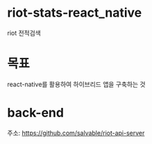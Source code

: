 # riot-stats-react_native
riot 전적검색

# 목표 

react-native를 활용하여 하이브리드 앱을 구축하는 것

# back-end

주소: https://github.com/salvable/riot-api-server
